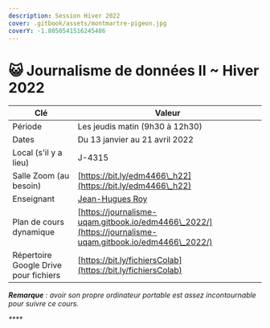 ```yaml
---
description: Session Hiver 2022
cover: .gitbook/assets/montmartre-pigeon.jpg
coverY: -1.8050541516245486
---
```


# 😺 Journalisme de données II \~ Hiver 2022

| Clé                                   | Valeur                                                                                                   |
| ------------------------------------- | -------------------------------------------------------------------------------------------------------- |
| Période                               | Les jeudis matin (9h30 à 12h30)                                                                          |
| Dates                                 | Du 13 janvier au 21 avril 2022                                                                           |
| Local (s'il y a lieu)                 | J-4315                                                                                                   |
| Salle Zoom (au besoin)                | [https://bit.ly/edm4466\_h22](https://bit.ly/edm4466\_h22)                                               |
| Enseignant                            | [Jean-Hugues Roy](intro/enseignant.md)                                                                   |
| Plan de cours dynamique               | [https://journalisme-uqam.gitbook.io/edm4466\_2022/](https://journalisme-uqam.gitbook.io/edm4466\_2022/) |
| Répertoire Google Drive pour fichiers | [https://bit.ly/fichiersColab](https://bit.ly/fichiersColab)                                             |

_**Remarque** : avoir son propre ordinateur portable est assez incontournable pour suivre ce cours._

_****_
